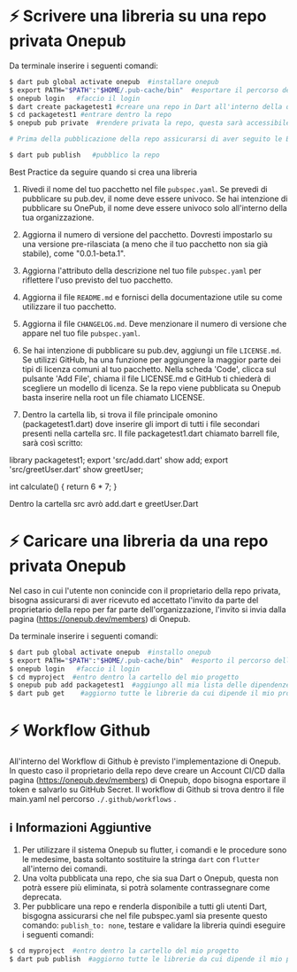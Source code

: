 # ⚡️ Scrivere una libreria su una repo privata Onepub


Da terminale inserire i seguenti comandi:

```bash
$ dart pub global activate onepub  #installare onepub
$ export PATH="$PATH":"$HOME/.pub-cache/bin"  #esportare il percorso della directory dove è installato 
$ onepub login   #faccio il login
$ dart create packagetest1 #creare una repo in Dart all'interno della quale scrivero le mie librerie
$ cd packagetest1 #entrare dentro la repo 
$ onepub pub private  #rendere privata la repo, questa sarà accessibile dal propietario e dagli altri account che fanno parte dell'organizzazione, aggiunge il comando 'publish_to: `https://onepub.dev/api/myPrivateRepo/` al file pubspec.yaml

# Prima della pubblicazione della repo assicurarsi di aver seguito le Best Practice

$ dart pub publish   #pubblico la repo
```

Best Practice da seguire quando si crea una libreria 


1. Rivedi il nome del tuo pacchetto nel file `pubspec.yaml`. Se prevedi di pubblicare su pub.dev, il nome deve essere univoco. Se hai intenzione di pubblicare su OnePub, il nome deve essere univoco solo all'interno della tua organizzazione.

2. Aggiorna il numero di versione del pacchetto. Dovresti impostarlo su una versione pre-rilasciata (a meno che il tuo pacchetto non sia già stabile), come "0.0.1-beta.1".

3. Aggiorna l'attributo della descrizione nel tuo file `pubspec.yaml` per riflettere l'uso previsto del tuo pacchetto.

4. Aggiorna il file `README.md` e fornisci della documentazione utile su come utilizzare il tuo pacchetto.

5. Aggiorna il file `CHANGELOG.md`. Deve menzionare il numero di versione che appare nel tuo file `pubspec.yaml`.

6. Se hai intenzione di pubblicare su pub.dev, aggiungi un file `LICENSE.md`. Se utilizzi GitHub, ha una funzione per aggiungere la maggior parte dei tipi di licenza comuni al tuo pacchetto. Nella scheda 'Code', clicca sul pulsante 'Add File', chiama il file LICENSE.md e GitHub ti chiederà di scegliere un modello di licenza. 
Se la repo viene pubblicata su Onepub basta inserire nella root un file chiamato LICENSE.

7. Dentro la cartella lib, si trova il file principale omonino (packagetest1.dart) dove inserire gli import di tutti i file secondari presenti nella cartella src.
Il file packagetest1.dart chiamato barrell file, sarà così scritto:

library packagetest1;
export 'src/add.dart' show add;
export 'src/greetUser.dart' show greetUser;

int calculate() {
  return 6 * 7;
}

Dentro la cartella src avrò add.dart e greetUser.Dart


# ⚡️ Caricare una libreria da una repo privata Onepub

Nel caso in cui l'utente non conincide con il proprietario della repo privata, bisogna assicurarsi di aver ricevuto ed accettato l'invito da parte del proprietario della repo per far parte dell'organizzazione, l'invito si invia dalla pagina (https://onepub.dev/members) di Onepub.

Da terminale inserire i seguenti comandi:

```bash
$ dart pub global activate onepub  #installo onepub
$ export PATH="$PATH":"$HOME/.pub-cache/bin"  #esporto il percorso della directory dove è installato 
$ onepub login   #faccio il login
$ cd myproject  #entro dentro la cartello del mio progetto
$ onepub pub add packagetest1  #aggiungo all mia lista delle dipendenze del mi progetto la repo packagetest1
$ dart pub get    #aggiorno tutte le librerie da cui dipende il mio progetto
```


# ⚡️ Workflow Github

All'interno del Workflow di Github è previsto l'implementazione di Onepub. In questo caso il proprietario della repo deve creare un Account CI/CD dalla pagina (https://onepub.dev/members) di Onepub, dopo bisogna esportare il token e salvarlo su GitHub Secret. Il workflow di Github si trova dentro il file main.yaml nel percorso `./.github/workflows` .


## ℹ️  Informazioni Aggiuntive

1. Per utilizzare il sistema Onepub su flutter, i comandi e le procedure sono le medesime, basta soltanto sostituire la stringa `dart` con `flutter` all'interno dei comandi.
2. Una volta pubblicata una repo, che sia sua Dart o Onepub, questa non potrà essere più eliminata, si potrà solamente contrassegnare come deprecata.
3. Per pubblicare una repo e renderla disponibile a tutti gli utenti Dart, bisgogna assicurarsi che nel file pubspec.yaml sia presente questo comando: `publish_to: none`, testare e validare la libreria quindi eseguire i seguenti comandi: 

```bash
$ cd myproject  #entro dentro la cartello del mio progetto
$ dart pub publish  #aggiorno tutte le librerie da cui dipende il mio progetto
```
